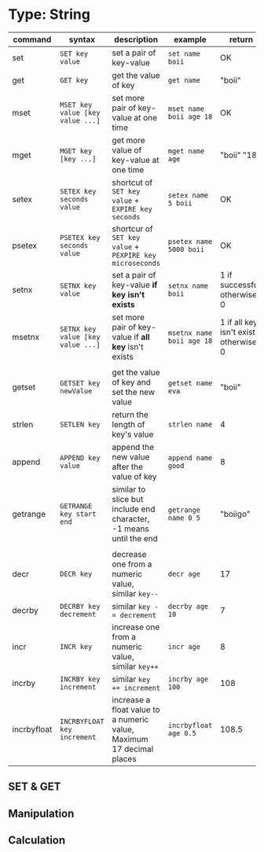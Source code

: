 # Type: String

| command     | syntax                            | description                                                          | example                   | return                                 |
|-------------|-----------------------------------|----------------------------------------------------------------------|---------------------------|----------------------------------------|
| set         | `SET key value`                   | set a pair of key-value                                              | `set name boii`           | OK                                     |
| get         | `GET key`                         | get the value of key                                                 | `get name`                | "boii"                                 |
| mset        | `MSET key value [key value ...]`  | set more pair of key-value at one time                               | `mset name boii age 18 `  | OK                                     |
| mget        | `MGET key [key ...]`              | get more value of key-value at one time                              | `mget name age`           | "boii" "18"                            |
| setex       | `SETEX key seconds value`         | shortcut of `SET key value` + `EXPIRE key seconds`                   | `setex name 5 boii`       | OK                                     |
| psetex      | `PSETEX key seconds value`        | shortcur of `SET key value` + `PEXPIRE key microseconds`             | `psetex name 5000 boii`   | OK                                     |
| setnx       | `SETNX key value`                 | set a pair of key-value **if key isn't exists**                      | `setnx name boii`         | 1 if successful, otherwise 0           |
| msetnx      | `SETNX key value [key value ...]` | set more pair of key-value if **all key** isn't exists               | `msetnx name boii age 18` | 1 if all key isn't exists, otherwise 0 |
|             |                                   |                                                                      |                           |                                        |
| getset      | `GETSET key newValue`             | get the value of key and set the new value                           | `getset name eva`         | "boii"                                 |
| strlen      | `SETLEN key`                      | return the length of key's value                                     | `strlen name`             | 4                                      |
| append      | `APPEND key value`                | append the new value after the value of key                          | `append name good`        | 8                                      |
| getrange    | `GETRANGE key start end`          | similar to slice but include end character, -1 means until the end   | `getrange name 0 5`       | "boiigo"                               |
|             |                                   |                                                                      |                           |                                        |
| decr        | `DECR key`                        | decrease one from a numeric value, similar `key--`                   | `decr age`                | 17                                     |
| decrby      | `DECRBY key decrement`            | similar `key -= decrement`                                           | `decrby age 10`           | 7                                      |
| incr        | `INCR key`                        | increase one from a numeric value, similar `key++`                   | `incr age`                | 8                                      |
| incrby      | `INCRBY key increment`            | similar `key += increment`                                           | `incrby age 100`          | 108                                    |
| incrbyfloat | `INCRBYFLOAT key increment`       | increase a float value to a numeric value, Maximum 17 decimal places | `incrbyfloat age 0.5`     | 108.5                                  |

## SET & GET 



## Manipulation



## Calculation
